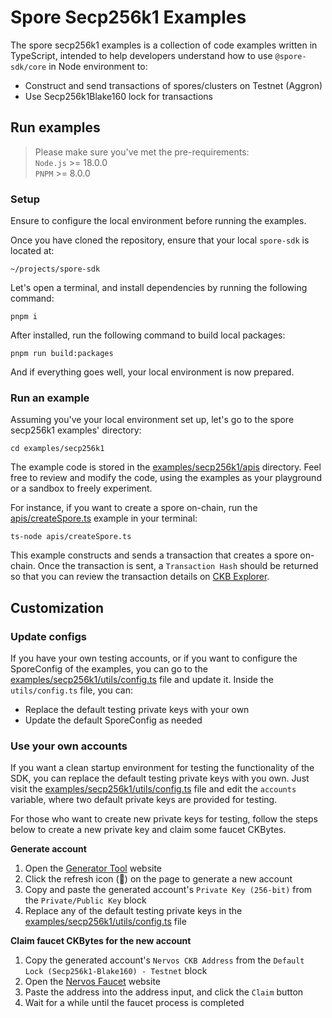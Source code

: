 # Spore Secp256k1 Examples

The spore secp256k1 examples is a collection of code examples written in TypeScript, intended to help developers understand how to use `@spore-sdk/core` in Node environment to:

- Construct and send transactions of spores/clusters on Testnet (Aggron)
- Use Secp256k1Blake160 lock for transactions

## Run examples

> Please make sure you've met the pre-requirements:  
> `Node.js` >= 18.0.0  
> `PNPM` >= 8.0.0  

### Setup

Ensure to configure the local environment before running the examples.

Once you have cloned the repository, ensure that your local `spore-sdk` is located at:

```
~/projects/spore-sdk
```

Let's open a terminal, and install dependencies by running the following command:

```shell
pnpm i
```

After installed, run the following command to build local packages:

```shell
pnpm run build:packages
```

And if everything goes well, your local environment is now prepared.

### Run an example

Assuming you've your local environment set up, let's go to the spore secp256k1 examples' directory:

```shell
cd examples/secp256k1
```

The example code is stored in the [examples/secp256k1/apis](./apis) directory. Feel free to review and modify the code, using the examples as your playground or a sandbox to freely experiment.

For instance, if you want to create a spore on-chain, run the [apis/createSpore.ts](./apis/createSpore.ts) example in your terminal:

```shell
ts-node apis/createSpore.ts
```

This example constructs and sends a transaction that creates a spore on-chain. Once the transaction is sent, a `Transaction Hash` should be returned so that you can review the transaction details on [CKB Explorer](https://pudge.explorer.nervos.org/).

## Customization

### Update configs

If you have your own testing accounts, or if you want to configure the SporeConfig of the examples, you can go to the [examples/secp256k1/utils/config.ts](./utils/config.ts) file and update it. Inside the `utils/config.ts` file, you can:

- Replace the default testing private keys with your own
- Update the default SporeConfig as needed

### Use your own accounts

If you want a clean startup environment for testing the functionality of the SDK, you can replace the default testing private keys with you own. Just visit the [examples/secp256k1/utils/config.ts](./utils/config.ts) file and edit the `accounts` variable, where two default private keys are provided for testing.

For those who want to create new private keys for testing, follow the steps below to create a new private key and claim some faucet CKBytes.

**Generate account** 

1. Open the [Generator Tool](https://ckb.tools/generator) website
2. Click the refresh icon (🔄) on the page to generate a new account
3. Copy and paste the generated account's `Private Key (256-bit)` from the `Private/Public Key` block
4. Replace any of the default testing private keys in the [examples/secp256k1/utils/config.ts](./utils/config.ts) file

**Claim faucet CKBytes for the new account**

1. Copy the generated account's `Nervos CKB Address` from the `Default Lock (Secp256k1-Blake160) - Testnet` block
2. Open the [Nervos Faucet](https://faucet.nervos.org/) website
3. Paste the address into the address input, and click the `Claim` button
4. Wait for a while until the faucet process is completed